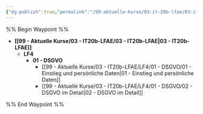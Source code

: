 ```yaml
---
{"dg-publish":true,"permalink":"/99-aktuelle-kurse/03-it-20b-lfae/03-it-20b-lfae/","dgHomeLink":true,"dgPassFrontmatter":false}
---
```



%% Begin Waypoint %%
- **[[99 - Aktuelle Kurse/03 - IT20b-LFAE/03 - IT20b-LFAE|03 - IT20b-LFAE]]**
	- **LF4**
		- **01 - DSGVO**
			- [[99 - Aktuelle Kurse/03 - IT20b-LFAE/LF4/01 - DSGVO/01 - Einstieg und persönliche Daten|01 - Einstieg und persönliche Daten]]
			- [[99 - Aktuelle Kurse/03 - IT20b-LFAE/LF4/01 - DSGVO/02 - DSGVO im Detail|02 - DSGVO im Detail]]

%% End Waypoint %%
